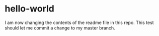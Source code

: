 # hello-world
I am now changing the contents of the readme file in this repo. This test should let me commit a change to my master branch.
